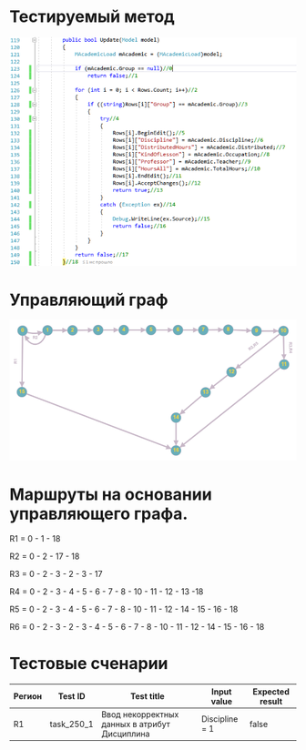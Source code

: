 # Тестируемый метод
![alt text](CODE.PNG "Тестируемый метод")
# Управляющий граф
![alt text](GRAPH.PNG "Тестируемый метод")
# Маршруты на основании управляющего графа.

R1 = 0 - 1 - 18

R2 = 0 - 2 - 17 - 18

R3 = 0 - 2 - 3 - 2 - 3 - 17

R4 = 0 - 2 - 3 - 4 - 5 - 6 - 7 - 8 - 10 - 11 - 12 - 13 -18

R5 = 0 - 2 - 3 - 4 - 5 - 6 - 7 - 8 - 10 - 11 - 12 - 14 - 15 - 16 - 18

R6 = 0 - 2 - 3 - 2 - 3 - 4 - 5 - 6 - 7 - 8 - 10 - 11 - 12 - 14 - 15 - 16 - 18

# Тестовые сченарии
|Регион|Test ID|Test title|Input value|Expected result|
| --- | --- | --- | --- | --- |
|R1|task_250_1|Ввод  некорректных данных в атрибут Дисциплина|Discipline  = 1|false|